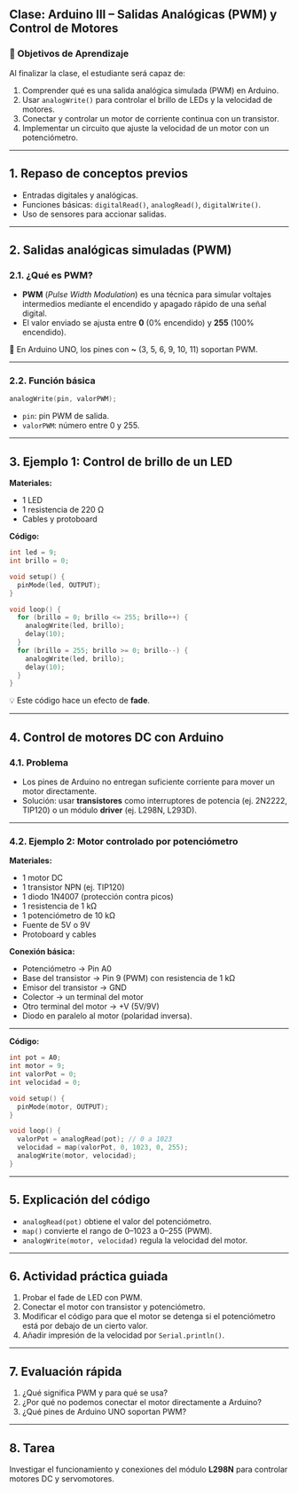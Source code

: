 ## **Clase: Arduino III – Salidas Analógicas (PWM) y Control de Motores**

### 🎯 Objetivos de Aprendizaje

Al finalizar la clase, el estudiante será capaz de:

1. Comprender qué es una salida analógica simulada (PWM) en Arduino.
2. Usar `analogWrite()` para controlar el brillo de LEDs y la velocidad de motores.
3. Conectar y controlar un motor de corriente continua con un transistor.
4. Implementar un circuito que ajuste la velocidad de un motor con un potenciómetro.

---

## **1. Repaso de conceptos previos**

* Entradas digitales y analógicas.
* Funciones básicas: `digitalRead()`, `analogRead()`, `digitalWrite()`.
* Uso de sensores para accionar salidas.

---

## **2. Salidas analógicas simuladas (PWM)**

### 2.1. ¿Qué es PWM?

* **PWM** (*Pulse Width Modulation*) es una técnica para simular voltajes intermedios mediante el encendido y apagado rápido de una señal digital.
* El valor enviado se ajusta entre **0** (0% encendido) y **255** (100% encendido).

📌 En Arduino UNO, los pines con **\~** (3, 5, 6, 9, 10, 11) soportan PWM.

---

### 2.2. Función básica

```cpp
analogWrite(pin, valorPWM);
```

* `pin`: pin PWM de salida.
* `valorPWM`: número entre 0 y 255.

---

## **3. Ejemplo 1: Control de brillo de un LED**

**Materiales:**

* 1 LED
* 1 resistencia de 220 Ω
* Cables y protoboard

**Código:**

```cpp
int led = 9;
int brillo = 0;

void setup() {
  pinMode(led, OUTPUT);
}

void loop() {
  for (brillo = 0; brillo <= 255; brillo++) {
    analogWrite(led, brillo);
    delay(10);
  }
  for (brillo = 255; brillo >= 0; brillo--) {
    analogWrite(led, brillo);
    delay(10);
  }
}
```

💡 Este código hace un efecto de **fade**.

---

## **4. Control de motores DC con Arduino**

### 4.1. Problema

* Los pines de Arduino no entregan suficiente corriente para mover un motor directamente.
* Solución: usar **transistores** como interruptores de potencia (ej. 2N2222, TIP120) o un módulo **driver** (ej. L298N, L293D).

---

### 4.2. Ejemplo 2: Motor controlado por potenciómetro

**Materiales:**

* 1 motor DC
* 1 transistor NPN (ej. TIP120)
* 1 diodo 1N4007 (protección contra picos)
* 1 resistencia de 1 kΩ
* 1 potenciómetro de 10 kΩ
* Fuente de 5V o 9V
* Protoboard y cables

**Conexión básica:**

* Potenciómetro → Pin A0
* Base del transistor → Pin 9 (PWM) con resistencia de 1 kΩ
* Emisor del transistor → GND
* Colector → un terminal del motor
* Otro terminal del motor → +V (5V/9V)
* Diodo en paralelo al motor (polaridad inversa).

---

**Código:**

```cpp
int pot = A0;
int motor = 9;
int valorPot = 0;
int velocidad = 0;

void setup() {
  pinMode(motor, OUTPUT);
}

void loop() {
  valorPot = analogRead(pot); // 0 a 1023
  velocidad = map(valorPot, 0, 1023, 0, 255);
  analogWrite(motor, velocidad);
}
```

---

## **5. Explicación del código**

* `analogRead(pot)` obtiene el valor del potenciómetro.
* `map()` convierte el rango de 0–1023 a 0–255 (PWM).
* `analogWrite(motor, velocidad)` regula la velocidad del motor.

---

## **6. Actividad práctica guiada**

1. Probar el fade de LED con PWM.
2. Conectar el motor con transistor y potenciómetro.
3. Modificar el código para que el motor se detenga si el potenciómetro está por debajo de un cierto valor.
4. Añadir impresión de la velocidad por `Serial.println()`.

---

## **7. Evaluación rápida**

1. ¿Qué significa PWM y para qué se usa?
2. ¿Por qué no podemos conectar el motor directamente a Arduino?
3. ¿Qué pines de Arduino UNO soportan PWM?

---

## **8. Tarea**

Investigar el funcionamiento y conexiones del módulo **L298N** para controlar motores DC y servomotores.


